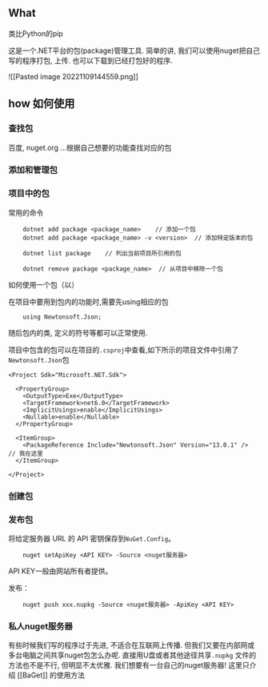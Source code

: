 ## What
类比Python的pip

这是一个.NET平台的包(package)管理工具.
简单的讲, 我们可以使用nuget把自己写的程序打包, 上传. 也可以下载到已经打包好的程序.

![[Pasted image 20221109144559.png]]
## how 如何使用
### 查找包
百度, nuget.org ...根据自己想要的功能查找对应的包

### 添加和管理包


### 项目中的包

常用的命令
```
	dotnet add package <package_name>    // 添加一个包
	dotnet add package <package_name> -v <version>  // 添加特定版本的包

	dotnet list package    // 列出当前项目所引用的包

	dotnet remove package <package_name>  // 从项目中移除一个包
```

如何使用一个包（以）

在项目中要用到包内的功能时,需要先using相应的包
```
	using Newtonsoft.Json;
```
随后包内的类, 定义的符号等都可以正常使用.

项目中包含的包可以在项目的`` .csproj ``中查看,如下所示的项目文件中引用了`` Newtonsoft.Json ``包
```
<Project Sdk="Microsoft.NET.Sdk">

  <PropertyGroup>
    <OutputType>Exe</OutputType>
    <TargetFramework>net6.0</TargetFramework>
    <ImplicitUsings>enable</ImplicitUsings>
    <Nullable>enable</Nullable>
  </PropertyGroup>

  <ItemGroup>
    <PackageReference Include="Newtonsoft.Json" Version="13.0.1" />  // 我在这里
  </ItemGroup>
  
</Project>
```



### 创建包


### 发布包
将给定服务器 URL 的 API 密钥保存到`NuGet.Config`。
```
	nuget setApiKey <API KEY> -Source <nuget服务器>
```
API KEY一般由网站所有者提供。

发布：
```
	nuget push xxx.nupkg -Source <nuget服务器> -ApiKey <API KEY>
```
### 私人nuget服务器
有些时候我们写的程序过于先进, 不适合在互联网上传播. 但我们又要在内部网或多台电脑之间共享nuget包怎么办呢. 
直接用U盘或者其他途径共享`` .nupkg `` 文件的方法也不是不行, 但明显不太优雅. 我们想要有一台自己的nuget服务器! 
这里只介绍 [[BaGet]] 的使用方法